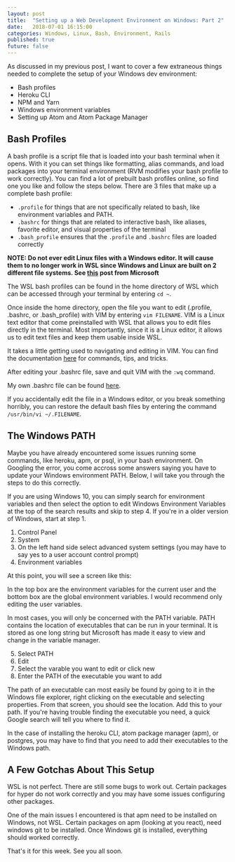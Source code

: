 ```yaml
---
layout: post
title:  "Setting up a Web Development Environment on Windows: Part 2"
date:   2018-07-01 16:15:00
categories: Windows, Linux, Bash, Environment, Rails
published: true
future: false
---
```


As discussed in my previous post, I want to cover a few extraneous things needed to complete the setup of your Windows dev environment:

* Bash profiles
* Heroku CLI
* NPM and Yarn
* Windows environment variables
* Setting up Atom and Atom Package Manager

## Bash Profiles

A bash profile is a script file that is loaded into your bash terminal when it opens. With it you can set things like formatting, alias commands, and load packages into your terminal environment (RVM modifies your bash profile to work correctly). You can find a lot of prebuilt bash profiles online, so find one you like and follow the steps below. There are 3 files that make up a complete bash profile:

* ```.profile``` for things that are not specifically related to bash, like environment variables and PATH.
* ```.bashrc``` for things that are related to interactive bash, like aliases, favorite editor, and visual properties of the terminal
* ```.bash_profile``` ensures that the ```.profile``` and ```.bashrc``` files are loaded correctly

**NOTE: Do not ever edit Linux files with a Windows editor. It will cause them to no longer work in WSL since Windows and Linux are built on 2 different file systems. See [this](https://blogs.msdn.microsoft.com/commandline/2016/11/17/do-not-change-linux-files-using-windows-apps-and-tools/) post from Microsoft**

The WSL bash profiles can be found in the home directory of WSL which can be accessed through your terminal by entering ```cd ~```.

Once inside the home directory, open the file you want to edit (.profile, .bashrc, or .bash_profile) with VIM by entering ```vim FILENAME```. VIM is a Linux text editor that come preinstalled with WSL that allows you to edit files directly in the terminal. Most importantly, since it is a Linux editor, it allows us to edit text files and keep them usable inside WSL.

It takes a little getting used to navigating and editing in VIM. You can find the documentation [here](https://www.vim.org/) for commands, tips, and tricks.

After editing your .bashrc file, save and quit VIM with the ```:wq``` command.

My own .bashrc file can be found [here](#).

If you accidentally edit the file in a Windows editor, or you break something horribly, you can restore the default bash files by entering the command ```/usr/bin/vi ~/.FILENAME```.

## The Windows PATH

Maybe you have already encountered some issues running some commands, like heroku, apm, or psql, in your bash environment. On Googling the error, you come accross some answers saying you have to update your Windows environment PATH. Below, I will take you through the steps to do this correctly.

If you are using Windows 10, you can simply search for environment variables and then select the option to edit Windows Environment Variables at the top of the search results and skip to step 4. If you're in a older version of Windows, start at step 1.

1. Control Panel
2. System
3. On the left hand side select advanced system settings (you may have to say yes to a user account control prompt)
4. Environment variables

At this point, you will see a screen like this:

In the top box are the environment variables for the current user and the bottom box are the global environment variables. I would recommend only editing the user variables.

In most cases, you will only be concerned with the PATH variable. PATH contains the location of executables that can be run in your terminal. It is stored as one long string but Microsoft has made it easy to view and change in the variable manager.

5. Select PATH
6. Edit
7. Select the varable you want to edit or click new
8. Enter the PATH of the executable you want to add

The path of an executable can most easily be found by going to it in the Windows file explorer, right clicking on the executable and selecting properties. From that screen, you should see the location. Add this to your path. If you're having trouble finding the executable you need, a quick Google search will tell you where to find it.

In the case of installing the heroku CLI, atom package manager (apm), or postgres, you may have to find that you need to add their executables to the Windows path.

## A Few Gotchas About This Setup

WSL is not perfect. There are still some bugs to work out. Certain packages for hyper do not work correctly and you may have some issues configuring other packages.

One of the main issues I encountered is that apm need to be installed on Windows, not WSL. Certain packages on apm (looking at you react), need windows git to be installed. Once Windows git is installed, everything should worked correctly.

That's it for this week. See you all soon.
